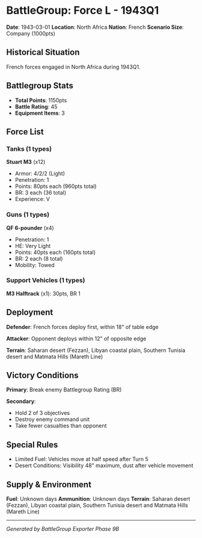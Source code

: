 # BattleGroup: Force L - 1943Q1

**Date**: 1943-03-01
**Location**: North Africa
**Nation**: French
**Scenario Size**: Company (1000pts)

## Historical Situation

French forces engaged in North Africa during 1943Q1.

## Battlegroup Stats

- **Total Points**: 1150pts
- **Battle Rating**: 45
- **Equipment Items**: 3

## Force List

### Tanks (1 types)

**Stuart M3** (x12)
- Armor: 4/2/2 (Light)
- Penetration: 1
- Points: 80pts each (960pts total)
- BR: 3 each (36 total)
- Experience: V

### Guns (1 types)

**QF 6-pounder** (x4)
- Penetration: 1
- HE: Very Light
- Points: 40pts each (160pts total)
- BR: 2 each (8 total)
- Mobility: Towed

### Support Vehicles (1 types)

**M3 Halftrack** (x1): 30pts, BR 1

## Deployment

**Defender**: French forces deploy first, within 18" of table edge

**Attacker**: Opponent deploys within 12" of opposite edge

**Terrain**: Saharan desert (Fezzan), Libyan coastal plain, Southern Tunisia desert and Matmata Hills (Mareth Line)

## Victory Conditions

**Primary**: Break enemy Battlegroup Rating (BR)

**Secondary**:
- Hold 2 of 3 objectives
- Destroy enemy command unit
- Take fewer casualties than opponent

## Special Rules

- Limited Fuel: Vehicles move at half speed after Turn 5
- Desert Conditions: Visibility 48" maximum, dust after vehicle movement

## Supply & Environment

**Fuel**: Unknown days
**Ammunition**: Unknown days
**Terrain**: Saharan desert (Fezzan), Libyan coastal plain, Southern Tunisia desert and Matmata Hills (Mareth Line)

---

*Generated by BattleGroup Exporter Phase 9B*
